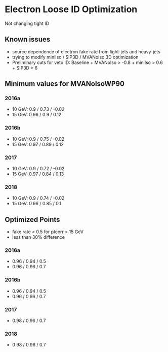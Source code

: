 # Electron Loose ID Optimization
Not changing tight ID

## Known issues
- source dependence of electron fake rate from light-jets and heavy-jets
- trying to modify miniIso / SIP3D / MVANoIso 3D optimization
- Preliminary cuts for veto ID: Baseline + MVANoIso > -0.8 + miniIso > 0.6 + SIP3D > 6

## Minimum values for MVANoIsoWP90
### 2016a
- 10 GeV: 0.9 / 0.73 / -0.02
- 15 GeV: 0.96 / 0.9 / 0.12

### 2016b
- 10 GeV: 0.9 / 0.75 / -0.02
- 15 GeV: 0.97 / 0.89 / 0.12

### 2017
- 10 GeV: 0.9 / 0.72 / -0.02
- 15 GeV: 0.97 / 0.84 / 0.13

### 2018
- 10 GeV: 0.9 / 0.74 / -0.02
- 15 GeV: 0.96 / 0.85 / 0.1

## Optimized Points
- fake rate < 0.5 for ptcorr > 15 GeV
- less than 30% difference
  
### 2016a
- 0.96 / 0.94 / 0.5
- 0.96 / 0.96 / 0.7

### 2016b
- 0.96 / 0.94 / 0.5
- 0.96 / 0.96 / 0.7

### 2017
- 0.98 / 0.96 / 0.7

### 2018
- 0 98 / 0.96 / 0.7